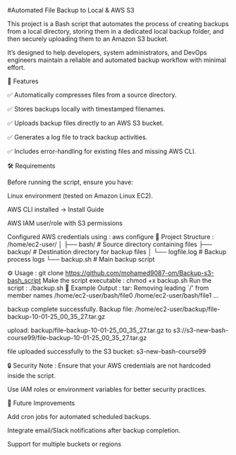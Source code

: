 #Automated File Backup to Local & AWS S3

This project is a Bash script that automates the process of creating backups from a local directory, storing them in a dedicated local backup folder, and then securely uploading them to an Amazon S3 bucket.

It’s designed to help developers, system administrators, and DevOps engineers maintain a reliable and automated backup workflow with minimal effort.

🚀 Features

✅ Automatically compresses files from a source directory.

✅ Stores backups locally with timestamped filenames.

✅ Uploads backup files directly to an AWS S3 bucket.

✅ Generates a log file to track backup activities.

✅ Includes error-handling for existing files and missing AWS CLI.

🛠️ Requirements

Before running the script, ensure you have:

Linux environment (tested on Amazon Linux EC2).

AWS CLI installed → Install Guide

AWS IAM user/role with S3 permissions

Configured AWS credentials using :
aws configure
📂 Project Structure :
/home/ec2-user/
│
├── bash/              # Source directory containing files
├── backup/            # Destination directory for backup files
│   └── logfile.log    # Backup process logs
└── backup.sh          # Main backup script

⚙️ Usage :
git clone  https://github.com/mohamed9087-om/Backup-s3-bash_script
Make the script executable :
chmod +x backup.sh
Run the script :
./backup.sh
📑 Example Output : 
tar: Removing leading `/' from member names
/home/ec2-user/bash/file0
/home/ec2-user/bash/file1
...

backup complete successfully. Backup file: /home/ec2-user/backup/file-backup-10-01-25_00_35_27.tar.gz

upload: backup/file-backup-10-01-25_00_35_27.tar.gz to s3://s3-new-bash-course99/file-backup-10-01-25_00_35_27.tar.gz

file uploaded successfully to the S3 bucket: s3-new-bash-course99

🔒 Security Note :
Ensure that your AWS credentials are not hardcoded inside the script.

Use IAM roles or environment variables for better security practices.

🌟 Future Improvements

Add cron jobs for automated scheduled backups.

Integrate email/Slack notifications after backup completion.

Support for multiple buckets or regions





